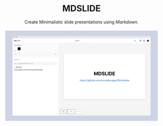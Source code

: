 <h1 align="center"> MDSLIDE </h1>

<p align="center">
Create Minimalistic slide presentations using <i>Markdown</i>.
</p>

<p align="center" style="margin-top: 20px;">
<img src="./public/mockup.png" width="500px" style="margin: auto;"/>
</p>